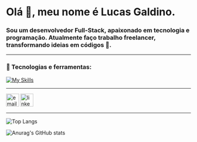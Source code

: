 <h1 style="font-size=70px;">Olá 👋, meu nome é Lucas Galdino.</h1>

<h3>Sou um desenvolvedor Full-Stack, apaixonado em tecnologia e programação. Atualmente faço trabalho freelancer, transformando ideias em códigos 🚀.</h3>

<hr>

<h3>📱 Tecnologias e ferramentas:</h3>
  
[![My Skills](https://skillicons.dev/icons?i=vscode,html,css,js,ts,react,styledcomponents,bootstrap,tailwind,materialui,nodejs,npm,yarn,express,sequelize,mongodb,postgres,prisma,docker,git,github,figma&theme&theme=dark&perline=10)](https://skillicons.dev)

<hr>



<a href="mailto:lucasfgaldinos@outlook.com"><img width="35" src="https://github.com/user-attachments/assets/c0856283-338e-407c-8ac6-e771501dcc12" alt="email" /></a>
<a href="https://www.linkedin.com/in/lucas-fernando-galdino-da-silva/"><img height="35" src="https://img.shields.io/badge/LinkedIn-0077B5?style=for-the-badge&logo=linkedin&logoColor=white" alt="linkedin" /></a>

<hr>

![Top Langs](https://github-readme-stats.vercel.app/api/top-langs/?username=lucasfgaldinos&layout=compact&theme=dracula&border_radius=0)

![Anurag's GitHub stats](https://github-readme-stats.vercel.app/api?username=lucasfgaldinos&show_icons=true&theme=dracula&border_radius=0)
